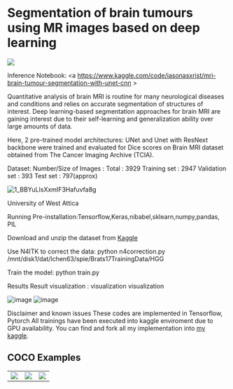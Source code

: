 # Segmentation of brain tumours using MR images based on deep learning
<a href="https://opensource.org/licenses/MIT">
 <img src="https://img.shields.io/badge/License-MIT-yellow.svg"></a>  
 
 
Inference Notebook: <a https://www.kaggle.com/code/iasonasxrist/mri-brain-tumour-segmentation-with-unet-cnn > </a>  


Quantitative analysis of brain MRI is routine for many neurological diseases and conditions and relies on accurate segmentation of structures of interest. Deep learning-based segmentation approaches for brain MRI are gaining interest due to their self-learning and generalization ability over large amounts of data.

Here, 2 pre-trained model architectures: UNet and Unet with ResNext backbone were trained and evaluated for Dice scores on Brain MRI dataset obtained from The Cancer Imaging Archive (TCIA).


Dataset:
Number/Size of Images   : Total      : 3929
                          Training set   : 2947 
                          Validation set : 393 
                          Test set       : 797(approx)
                          
                          
![1_BBYuLIsXxmIF3Hafuvfa8g](https://user-images.githubusercontent.com/80000902/138735451-072b41c5-7fa0-4149-8f37-3e53e165a311.gif)

University of West Attica




Running
Pre-installation:Tensorflow,Keras,nibabel,sklearn,numpy,pandas, PIL

Download and unzip the dataset from [Kaggle](https://www.kaggle.com/mateuszbuda/lgg-mri-segmentation) 

Use N4ITK to correct the data: python n4correction.py /mnt/disk1/dat/lchen63/spie/Brats17TrainingData/HGG

Train the model: python train.py




Results
Result visualization : visualization visualization

![image](https://user-images.githubusercontent.com/80000902/194289303-45078511-6da7-4554-956f-446b5be7a5aa.png)
![image](https://user-images.githubusercontent.com/80000902/194289240-feabf62a-5572-4e38-81c4-cd25b89133c9.png)




Disclaimer and known issues
These codes are implemented in Tensorflow, Pytorch
All trainings have been executed into kaggle enviroment due to GPU availability.
You can find and fork all my implementation into [my kaggle](https://www.kaggle.com/iasonasxrist).


## COCO Examples

<table>
  <tr>
    <td><img src="Images/COCO_val2014_000000562207.jpg" ></td>
    <td><img src="Images/COCO_val2014_000000165547.jpg" ></td>
    <td><img src="Images/COCO_val2014_000000579664.jpg" ></td>
